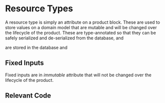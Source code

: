 # Resource Types

A resource type is simply an attribute on a product block. These are used to store values on a domain model that are mutable and will be changed over the lifecycle of the product. These are type-annotated so that they can be safely serialized and de-serialized from the database, and

are stored in the database and

## Fixed Inputs

Fixed inputs are in *immutable* attribute that will not be changed over the lifecycle of the product.

## Relevant Code
